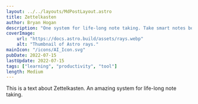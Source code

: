 ```yaml
---
layout: ../../layouts/MdPostLayout.astro
title: Zettelkasten
author: Bryan Hogan
description: "One system for life-long note taking. Take smart notes bottom-up."
coverImage:
    url: "https://docs.astro.build/assets/rays.webp"
    alt: "Thumbnail of Astro rays."
mainIcon: "/icons/AI_Icon.svg"
pubDate: 2022-07-15
lastUpdate: 2022-07-15
tags: ["learning", "productivity", "tool"]
length: Medium
---
```

This is a text about Zettelkasten. An amazing system for life-long note taking.